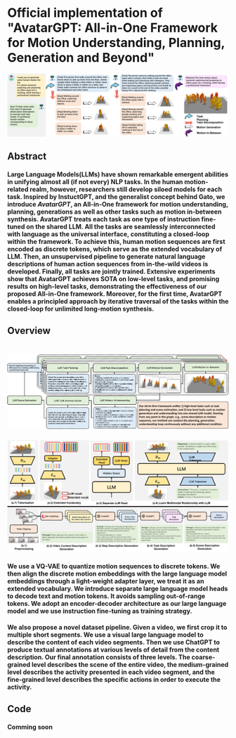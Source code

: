 # Official implementation of "AvatarGPT: All-in-One Framework for Motion Understanding, Planning, Generation and Beyond"

![plot](./assets/teaser.png)

## Abstract
#### Large Language Models(LLMs) have shown remarkable emergent abilities in unifying almost all (if not every) NLP tasks. In the human motion-related realm, however, researchers still develop siloed models for each task. Inspired by InstuctGPT, and the generalist concept behind Gato, we introduce ***AvatarGPT***, an All-in-One framework for motion understanding, planning, generations as well as other tasks such as motion in-between synthesis. AvatarGPT treats each task as one type of instruction fine-tuned on the shared LLM. All the tasks are seamlessly interconnected with language as the universal interface, constituting a closed-loop within the framework. To achieve this, human motion sequences are first encoded as discrete tokens, which serve as the extended vocabulary of LLM. Then, an unsupervised pipeline to generate natural language descriptions of human action sequences from in-the-wild videos is developed. Finally, all tasks are jointly trained. Extensive experiments show that AvatarGPT achieves SOTA on low-level tasks, and promising results on high-level tasks, demonstrating the effectiveness of our proposed All-in-One framework. Moreover, for the first time, AvatarGPT enables a principled approach by iterative traversal of the tasks within the closed-loop for unlimited long-motion synthesis.

## Overview
![plot](assets/workflow.png)
===
![plot](assets/pipeline.png)
#### We use a VQ-VAE to quantize motion sequences to discrete tokens. We then align the discrete motion embeddings with the large language model embeddings through a light-weight adapter layer, we treat it as an extended vocabulary. We introduce separate large language model heads to decode text and motion tokens. It avoids sampling out-of-range tokens. We adopt an encoder-decoder architecture as our large language model and we use instruction fine-tuning as training strategy.
#### We also propose a novel dataset pipeline. Given a video, we first crop it to multiple short segments. We use a visual large language model to describe the content of each video segments. Then we use ChatGPT to produce textual annotations at various levels of detail from the content description. Our final annotation consists of three levels. The coarse-grained level describes the scene of the entire video, the medium-grained level describes the activity presented in each video segment, and the fine-grained level describes the specific actions in order to execute the activity.

## Code
#### Comming soon